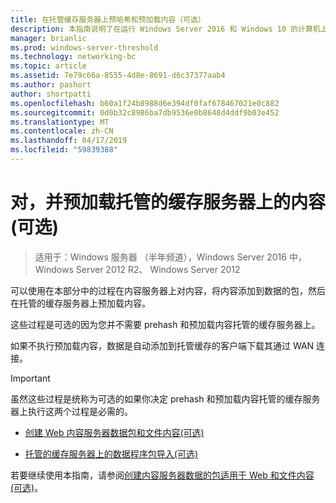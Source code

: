 ```yaml
---
title: 在托管缓存服务器上预哈希和预加载内容（可选）
description: 本指南说明了在运行 Windows Server 2016 和 Windows 10 的计算机上的托管的缓存模式下部署 BranchCache
manager: brianlic
ms.prod: windows-server-threshold
ms.technology: networking-bc
ms.topic: article
ms.assetid: 7e79c66a-8555-4d8e-8691-d6c37377aab4
ms.author: pashort
author: shortpatti
ms.openlocfilehash: b60a1f24b8988d6e394df0faf678467021e0c882
ms.sourcegitcommit: 0d0b32c8986ba7db9536e0b8648d4ddf9b03e452
ms.translationtype: MT
ms.contentlocale: zh-CN
ms.lasthandoff: 04/17/2019
ms.locfileid: "59839388"
---
```

# <a name="prehash-and-preload-content-on-the-hosted-cache-server-optional"></a>对，并预加载托管的缓存服务器上的内容\(可选\)

>适用于：Windows 服务器 （半年频道），Windows Server 2016 中，Windows Server 2012 R2、 Windows Server 2012

可以使用在本部分中的过程在内容服务器上对内容，将内容添加到数据的包，然后在托管的缓存服务器上预加载内容。 

这些过程是可选的因为您并不需要 prehash 和预加载内容托管的缓存服务器上。 

如果不执行预加载内容，数据是自动添加到托管缓存的客户端下载其通过 WAN 连接。

>[!IMPORTANT]
>虽然这些过程是统称为可选的如果你决定 prehash 和预加载内容托管的缓存服务器上执行这两个过程是必需的。

- [创建 Web 内容服务器数据包和文件内容&#40;可选&#41;](8-Bc-Data-Packages.md)
  
- [托管的缓存服务器上的数据程序包导入&#40;可选&#41;](9-Bc-Import-Data.md)

若要继续使用本指南，请参阅[创建内容服务器数据的包适用于 Web 和文件内容&#40;可选&#41;](8-Bc-Data-Packages.md)。